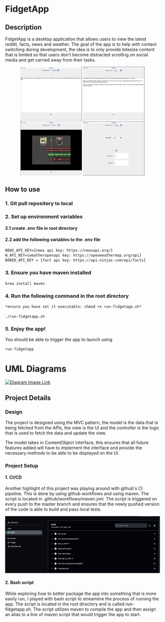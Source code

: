 # FidgetApp
## Description
FidgetApp is a desktop application that allows users to view the latest reddit, facts, news and weather.
The goal of the app is to help with context switching during development, the idea 
is to only provide bitesize content that is limited so that users don't become distracted scrolling on 
social media and get carried away from their tasks. 

<p align="center">
  <img src="src/main/resources/imbored.png" width="200" />
  <img src="src/main/resources/news.png" width="200" /> 
  <img src="src/main/resources/reddit.png" width="200" />
  <img src="src/main/resources/weather.png" width="200" />
</p>

## How to use
### 1. Git pull repository to local 
### 2. Set up environment variables
#### 2.1 create .env file in root directory 
#### 2.2 add the following variables to the .env file
```
NEWS_API_KEY={news api key: https://newsapi.org/}
W_API_KEY={weatheropenapi key: https://openweathermap.org/api}
BORED_API_KEY = {fact api key: https://api-ninjas.com/api/facts}
```
### 3. Ensure you have maven installed
```
brew install maven
```
### 4. Run the following command in the root directory
```
*ensure you have set it executable: chmod +x run-fidgetapp.sh* 

./run-fidgetapp.sh
```
### 5. Enjoy the app!
You should be able to trigger the app to launch using 
```
run-fidgetapp
```
# UML Diagrams
[![Diagram Image Link](https://tinyurl.com/yukc5b2h)](https://tinyurl.com/yukc5b2h)<!--![Diagram Image Link](./uml.puml)-->

## Project Details
### Design 
The project is designed using the MVC pattern, 
the model is the data that is being fetched from the APIs, the view is the UI and the controller is the logic 
that is used to fetch the data and update the view.

The model takes in ContentObject interface, this ensures that all future features added 
will have to implement the interface and provide the necessary methods to be able to be displayed on the UI.

### Project Setup 
#### 1. CI/CD
Another highlight of this project was playing around with github's CI pipeline. This is done by using github workflows and 
using maven. The script is located in .github/workflows/maven.yml. The script is triggered on every push to the master branch
and ensures that the newly pushed version of the code is able to build and pass local tests. 

![cicd.png](src%2Fmain%2Fresources%2Fcicd.png)

#### 2. Bash script 
While exploring how to better package the app into something that is more easily run, I played with bash script to streamline
the process of running the app. The script is located in the root directory and is called run-fidgetapp.sh. The script utilizes
maven to compile the app and then assign an alias to a line of maven script that would trigger the app to start. 
